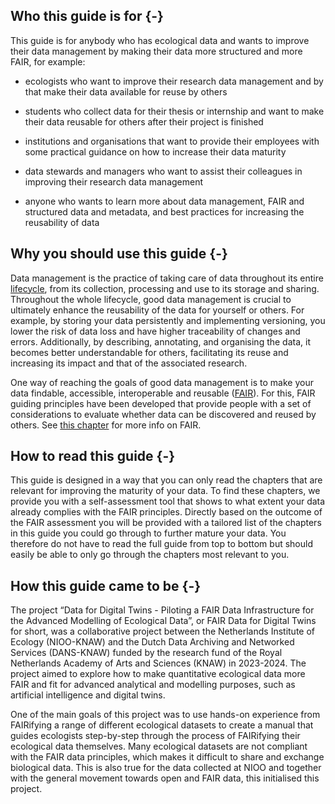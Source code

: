 ## Who this guide is for {-} 

This guide is for anybody who has ecological data and wants to improve their data management by making their data more structured and more FAIR, for example:

- ecologists who want to improve their research data management and by that make their data available for reuse by others

- students who collect data for their thesis or internship and want to make their data reusable for others after their project is finished

- institutions and organisations that want to provide their employees with some practical guidance on how to increase their data maturity 

- data stewards and managers who want to assist their colleagues in improving their research data management

- anyone who wants to learn more about data management, FAIR and structured data and metadata, and best practices for increasing the reusability of data

 
## Why you should use this guide {-}  

Data management is the practice of taking care of data throughout its entire [lifecycle](#datalifecycle), from its collection, processing and use to its storage and sharing. Throughout the whole lifecycle, good data management is crucial to ultimately enhance the reusability of the data for yourself or others. For example, by storing your data persistently and implementing versioning, you lower the risk of data loss  and have higher traceability of changes and errors. Additionally, by describing, annotating,  and organising the data, it becomes better understandable for others, facilitating its reuse and increasing its impact and that of the associated research.

One way of reaching the goals of good data management is to make your data findable, accessible, interoperable and reusable ([FAIR](#FAIR)). For this, FAIR guiding principles have been developed that provide people with a set of considerations to evaluate whether data can be discovered and reused by others. See [this chapter](#What-is-FAIR) for more info on FAIR.


## How to read this guide {-}

This guide is designed in a way that you can only read the chapters that are relevant for improving the maturity of your data. To find these chapters, we provide you with a self-assessment tool that shows to what extent your data already complies with the FAIR principles. Directly based on the outcome of the FAIR assessment you will be provided with a tailored list of the chapters in this guide you could go through to further mature your data. You therefore do not have to read the full guide from top to bottom but should easily be able to only go through the chapters most relevant to you.

## How this guide came to be {-}

The project “Data for Digital Twins - Piloting a FAIR Data Infrastructure for the Advanced Modelling of Ecological Data”, or FAIR Data for Digital Twins for short, was a collaborative project between the Netherlands Institute of Ecology (NIOO-KNAW) and the Dutch Data Archiving and Networked Services (DANS-KNAW) funded by the research fund of the Royal Netherlands Academy of Arts and Sciences (KNAW) in 2023-2024. The project aimed to explore how to make quantitative ecological data more FAIR and fit for advanced analytical and modelling purposes, such as artificial intelligence and digital twins. 

One of the main goals of this project was to use hands-on experience from FAIRifying a range of different ecological datasets to create a manual that guides ecologists step-by-step through the process of FAIRifying their ecological data themselves. Many ecological datasets are not compliant with the FAIR data principles, which makes it difficult to share and exchange biological data. This is also true for the data collected at NIOO and together with the general movement towards open and FAIR data, this initialised this project. 

<div>
